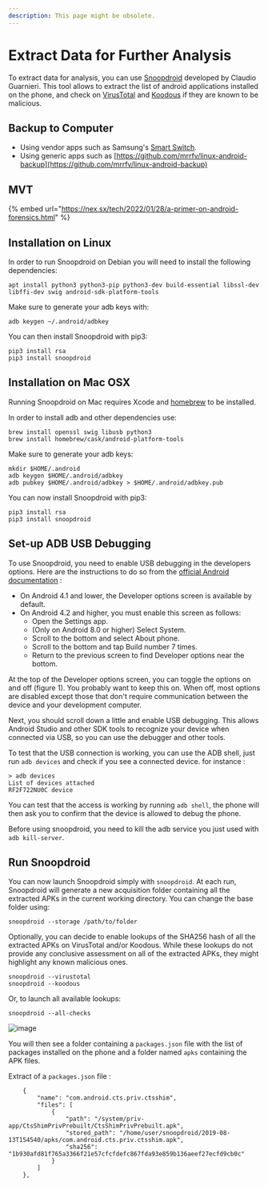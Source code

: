 ```yaml
---
description: This page might be obsolete.
---
```


# Extract Data for Further Analysis

To extract data for analysis, you can use [Snoopdroid](https://github.com/botherder/snoopdroid) developed by Claudio Guarnieri. This tool allows to extract the list of android applications installed on the phone, and check on [VirusTotal](https://www.virustotal.com) and [Koodous](https://koodous.com) if they are known to be malicious.

## Backup to Computer

* Using vendor apps such as Samsung's [Smart Switch](https://www.samsung.com/us/support/answer/ANS00048603/).
* Using generic apps such as [https://github.com/mrrfv/linux-android-backup](https://github.com/mrrfv/linux-android-backup)

## MVT

{% embed url="https://nex.sx/tech/2022/01/28/a-primer-on-android-forensics.html" %}

## Installation on Linux

In order to run Snoopdroid on Debian you will need to install the following dependencies:

```
apt install python3 python3-pip python3-dev build-essential libssl-dev libffi-dev swig android-sdk-platform-tools
```

Make sure to generate your adb keys with:

```
adb keygen ~/.android/adbkey
```

You can then install Snoopdroid with pip3:

```
pip3 install rsa
pip3 install snoopdroid
```

## Installation on Mac OSX

Running Snoopdroid on Mac requires Xcode and [homebrew](https://brew.sh) to be installed.

In order to install adb and other dependencies use:

```
brew install openssl swig libusb python3
brew install homebrew/cask/android-platform-tools
```

Make sure to generate your adb keys:

```
mkdir $HOME/.android
adb keygen $HOME/.android/adbkey
adb pubkey $HOME/.android/adbkey > $HOME/.android/adbkey.pub
```

You can now install Snoopdroid with pip3:

```
pip3 install rsa
pip3 install snoopdroid
```

## Set-up ADB USB Debugging

To use Snoopdroid, you need to enable USB debugging in the developers options. Here are the instructions to do so from the [official Android documentation](https://developer.android.com/studio/debug/dev-options#enable) :

* On Android 4.1 and lower, the Developer options screen is available by default.
* On Android 4.2 and higher, you must enable this screen as follows:
  * Open the Settings app.
  * (Only on Android 8.0 or higher) Select System.
  * Scroll to the bottom and select About phone.
  * Scroll to the bottom and tap Build number 7 times.
  * Return to the previous screen to find Developer options near the bottom.

At the top of the Developer options screen, you can toggle the options on and off (figure 1). You probably want to keep this on. When off, most options are disabled except those that don't require communication between the device and your development computer.

Next, you should scroll down a little and enable USB debugging. This allows Android Studio and other SDK tools to recognize your device when connected via USB, so you can use the debugger and other tools.

To test that the USB connection is working, you can use the ADB shell, just run `adb devices` and check if you see a connected device. for instance :

```
> adb devices
List of devices attached
RF2F722NU0C	device
```

You can test that the access is working by running `adb shell`, the phone will then ask you to confirm that the device is allowed to debug the phone.

Before using snoopdroid, you need to kill the adb service you just used with `adb kill-server`.

## Run Snoopdroid

You can now launch Snoopdroid simply with `snoopdroid`. At each run, Snoopdroid will generate a new acquisition folder containing all the extracted APKs in the current working directory. You can change the base folder using:

```
snoopdroid --storage /path/to/folder
```

Optionally, you can decide to enable lookups of the SHA256 hash of all the extracted APKs on VirusTotal and/or Koodous. While these lookups do not provide any conclusive assessment on all of the extracted APKs, they might highlight any known malicious ones.

```
snoopdroid --virustotal
snoopdroid --koodous
```

Or, to launch all available lookups:

```
snoopdroid --all-checks
```

![image](../img/snoopdroid.png)

You will then see a folder containing a `packages.json` file with the list of packages installed on the phone and a folder named `apks` containing the APK files.

Extract of a `packages.json` file :

```
    {
        "name": "com.android.cts.priv.ctsshim",
        "files": [
            {
                "path": "/system/priv-app/CtsShimPrivPrebuilt/CtsShimPrivPrebuilt.apk",
                "stored_path": "/home/user/snoopdroid/2019-08-13T154540/apks/com.android.cts.priv.ctsshim.apk",
                "sha256": "1b930afd81f765a3366f21e57cfcfdefc867fda93e859b136aeef27ecfd9cb0c"
            }
        ]
    },
```
